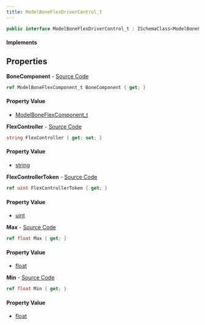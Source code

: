 ```yaml
---
title: ModelBoneFlexDriverControl_t
---
```


```csharp
public interface ModelBoneFlexDriverControl_t : ISchemaClass<ModelBoneFlexDriverControl_t>, ISchemaField, ISchemaClass, INativeHandle
```

#### Implements

## Properties

**BoneComponent** - [Source Code](https://github.com/swiftly-solution/swiftlys2/blob/main/managed/src/SwiftlyS2.Generated/Schemas/Interfaces/ModelBoneFlexDriverControl_t.cs#L16)

```csharp
ref ModelBoneFlexComponent_t BoneComponent { get; }
```

#### Property Value

- [ModelBoneFlexComponent_t](/docs/api/shared/schemadefinitions/modelboneflexcomponent_t)

**FlexController** - [Source Code](https://github.com/swiftly-solution/swiftlys2/blob/main/managed/src/SwiftlyS2.Generated/Schemas/Interfaces/ModelBoneFlexDriverControl_t.cs#L18)

```csharp
string FlexController { get; set; }
```

#### Property Value

- [string](https://learn.microsoft.com/dotnet/api/system.string)

**FlexControllerToken** - [Source Code](https://github.com/swiftly-solution/swiftlys2/blob/main/managed/src/SwiftlyS2.Generated/Schemas/Interfaces/ModelBoneFlexDriverControl_t.cs#L20)

```csharp
ref uint FlexControllerToken { get; }
```

#### Property Value

- [uint](https://learn.microsoft.com/dotnet/api/system.uint32)

**Max** - [Source Code](https://github.com/swiftly-solution/swiftlys2/blob/main/managed/src/SwiftlyS2.Generated/Schemas/Interfaces/ModelBoneFlexDriverControl_t.cs#L24)

```csharp
ref float Max { get; }
```

#### Property Value

- [float](https://learn.microsoft.com/dotnet/api/system.single)

**Min** - [Source Code](https://github.com/swiftly-solution/swiftlys2/blob/main/managed/src/SwiftlyS2.Generated/Schemas/Interfaces/ModelBoneFlexDriverControl_t.cs#L22)

```csharp
ref float Min { get; }
```

#### Property Value

- [float](https://learn.microsoft.com/dotnet/api/system.single)

